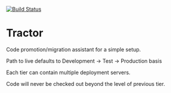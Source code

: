 [![Build Status](https://secure.travis-ci.org/[UniversityOfDerby]/[tractor].png)](http://travis-ci.org/[UniversityOfDerby]/[tractor])


Tractor
=======

Code promotion/migration assistant for a simple setup.

Path to live defaults to Development -> Test -> Production basis

Each tier can contain multiple deployment servers.

Code will never be checked out beyond the level of previous tier.
